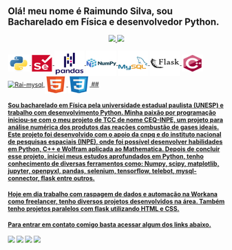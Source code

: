 ## Olá! meu nome é Raimundo Silva, sou Bacharelado em Física e desenvolvedor Python.
<div align="center">
  <a href="https://github.com/Raimundo-Silva-Junior">
  <img height="150em" src="https://github-readme-stats.vercel.app/api?username=Raimundo-Silva-Junior&show_icons=true&theme=github_dark&include_all_commits=true&count_private=true"/>
  <img height="150em" src="https://github-readme-stats.vercel.app/api/top-langs/?username=Raimundo-Silva-Junior&layout=compact&langs_count=7&theme=github_dark"/>
</div>
<div class="languageblock"><br>
  <img align="center" alt="Rai-Python" height="40" width="50" src="https://raw.githubusercontent.com/devicons/devicon/master/icons/python/python-original.svg">
  <img align="center" alt="Rai-Selenium" height="40" width="50" src="https://github.com/devicons/devicon/blob/master/icons/selenium/selenium-original.svg">
  <img align="center" alt="Rai-Pandas" height="60" width="70" src="https://github.com/devicons/devicon/blob/master/icons/pandas/pandas-original-wordmark.svg">
  <img align="center" alt="Rai-numpy" height="60" width="70" src="https://github.com/devicons/devicon/blob/master/icons/numpy/numpy-original-wordmark.svg">
  <img align="center" alt="Rai-mysql" height="60" width="70" src="https://github.com/devicons/devicon/blob/master/icons/mysql/mysql-original-wordmark.svg">
  <img align="center" alt="Rai-flask" height="60" width="70" src="https://github.com/devicons/devicon/blob/master/icons/flask/flask-original-wordmark.svg">
  <img align="center" alt="Rai-cplusplus" height="40" width="50" src="https://github.com/devicons/devicon/blob/master/icons/cplusplus/cplusplus-original.svg">
  <img align="center" alt="Rai-mysql" height="60" width="70" src="https://www.logo.wine/a/logo/Wolfram_Research/Wolfram_Research-Logo.wine.svg">
  <img align="center" alt="Rai-HTML" height="40" width="50" src="https://raw.githubusercontent.com/devicons/devicon/master/icons/html5/html5-original.svg">
  <img align="center" alt="Rai-CSS" height="40" width="50" src="https://raw.githubusercontent.com/devicons/devicon/master/icons/css3/css3-original.svg"> 
##
</div>
<div>
  <h4>
    Sou bacharelado em Física pela universidade estadual paulista (UNESP) e trabalho com desenvolvimento Python. Minha paixão por programação iniciou-se com     o meu projeto de TCC de nome CEQ-INPE, um projeto para análise numérica dos produtos das reações combustão de gases ideais. Este projeto foi desenvolvido     com o apoio da cnpq e do instituto nacional de pesquisas espaciais (INPE), onde foi possível desenvolver habilidades em Python, C++ e Wolfram aplicada ao     Mathematica. Depois de concluir esse projeto, iniciei meus estudos aprofundados em Python, tenho conhecimento de diversas ferramentos como: Numpy, scipy,     matplotlib, jupyter, openpyxl, pandas, selenium, tensorflow, telebot, mysql-connector, flask entre outros.
  </h4>
  <h4>
    Hoje em dia trabalho com raspagem de dados e automação na Workana como freelancer, tenho diversos projetos desenvolvidos na área. Também tenho projetos       paralelos com flask utilizando HTML e CSS.
  </h4>
  <h4>
    Para entrar em contato comigo basta acessar algum dos links abaixo.
  </h4>

</div> 

<div>
  <a href="https://instagram.com/putsraimundo" target="_blank"><img src="https://img.shields.io/badge/-Instagram-%23E4405F?style=for-the-badge&logo=instagram&logoColor=white" target="_blank"></a>
  <a href = "mailto:raimundo.36@hotmail.com"><img src="https://img.shields.io/badge/Microsoft_Outlook-0078D4?style=for-the-badge&logo=microsoft-outlook&logoColor=white" target="_blank"></a>
  <a href="https://www.linkedin.com/in/raimundo-silva-033437194" target="_blank"><img src="https://img.shields.io/badge/-LinkedIn-%230077B5?style=for-the-badge&logo=linkedin&logoColor=white" target="_blank"></a> 
   <a href="https://wa.me/5512997592029" target="_blank"><img src="https://img.shields.io/badge/WhatsApp-25D366?style=for-the-badge&logo=whatsapp&logoColor=white" target="_blank"></a> 
</div>
